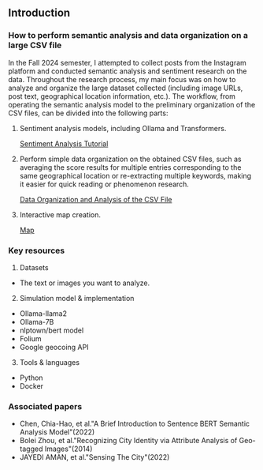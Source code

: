 ## Introduction 
### How to perform semantic analysis and data organization on a large CSV file
In the Fall 2024 semester, I attempted to collect posts from the Instagram platform and conducted semantic analysis and sentiment research on the data. Throughout the research process, my main focus was on how to analyze and organize the large dataset collected (including image URLs, post text, geographical location information, etc.). The workflow, from operating the semantic analysis model to the preliminary organization of the CSV files, can be divided into the following parts:
1. Sentiment analysis models, including Ollama and Transformers.

   [Sentiment Analysis Tutorial](/Sentiment_Analysis)

2. Perform simple data organization on the obtained CSV files, such as averaging the score results for multiple entries corresponding to the same geographical location or re-extracting multiple keywords, making it easier for quick reading or phenomenon research.

   [Data Organization and Analysis of the CSV File](/Data_Organization_and_Analysis_of_the_CSV_File)

3. Interactive map creation.

   [Map](/Data_Organization_and_Analysis_of_the_CSV_File)

 
### Key resources
1. Datasets
- The text or images you want to analyze.
 
2.  Simulation model & implementation
- Ollama-llama2 
- Ollama-7B 
- nlptown/bert model 
- Folium
- Google geocoing API

3. Tools & languages
- Python
- Docker
 
### Associated papers
- Chen, Chia-Hao, et al."A Brief Introduction to Sentence BERT Semantic Analysis Model"(2022)
- Bolei Zhou, et al."Recognizing City Identity via Attribute Analysis of Geo-tagged Images"(2014)
- JAYEDI AMAN, et al."Sensing The City"(2022)
